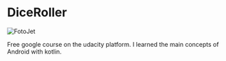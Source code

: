 # DiceRoller

![FotoJet](https://user-images.githubusercontent.com/39228080/186484111-e0efde47-43cd-451b-9ae1-376b8c529da1.png)

Free google course on the udacity platform. I learned the main concepts of Android with kotlin.
